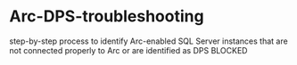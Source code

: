 # Arc-DPS-troubleshooting
step-by-step process to identify Arc-enabled SQL Server instances that are not connected properly to Arc or are identified as DPS BLOCKED
